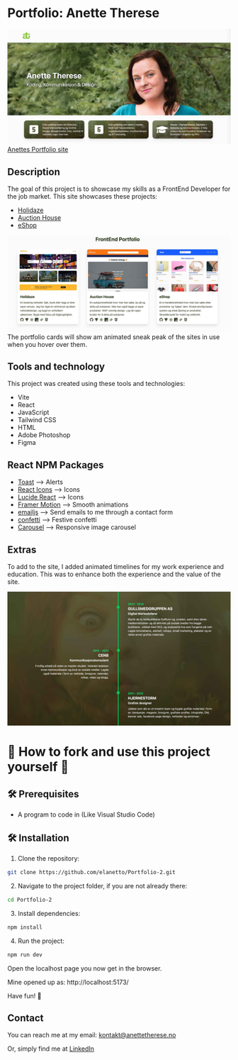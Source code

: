 # Portfolio: Anette Therese

![image](https://raw.githubusercontent.com/elanetto/Portfolio-2/refs/heads/main/src/assets/readme-img/readme-homepage-two.jpg)
[Anettes Portfolio site](https://anette-portfolio.onrender.com/)


## Description

The goal of this project is to showcase my skills as a FrontEnd Developer for the job market.
This site showcases these projects:

- [Holidaze](https://dev-holiday.onrender.com/)
- [Auction House](https://regal-travesseiro-0cbb67.netlify.app/)
- [eShop](https://online-shop-ca-anette.netlify.app/)

![image](https://raw.githubusercontent.com/elanetto/Portfolio-2/refs/heads/main/src/assets/readme-img/readme-portfoliocards.jpg)
The portfolio cards will show am animated sneak peak of the sites in use when you hover over them.

## Tools and technology
This project was created using these tools and technologies:
- Vite
- React
- JavaScript
- Tailwind CSS
- HTML
- Adobe Photoshop
- Figma

## React NPM Packages
- [Toast](https://www.npmjs.com/package/react-toastify) --> Alerts
- [React Icons](https://react-icons.github.io/react-icons/) --> Icons
- [Lucide React](https://www.npmjs.com/package/lucide-react) --> Icons
- [Framer Motion](https://motion.dev/) --> Smooth animations
- [emailjs](https://www.emailjs.com/) --> Send emails to me through a contact form
- [confetti](https://www.npmjs.com/package/react-canvas-confetti) --> Festive confetti
- [Carousel](https://www.npmjs.com/package/react-responsive-carousel) --> Responsive image carousel

## Extras
To add to the site, I added animated timelines for my work experience and education. This was to enhance both the experience and the value of the site.

![image](https://raw.githubusercontent.com/elanetto/Portfolio-2/refs/heads/main/src/assets/readme-img/readme-timeline.jpg)


# 🌿 How to fork and use this project yourself 🌿 

## 🛠️ Prerequisites
- A program to code in (Like Visual Studio Code)

## 🛠️ Installation
1. Clone the repository:
```bash
git clone https://github.com/elanetto/Portfolio-2.git
```

2. Navigate to the project folder, if you are not already there:
```bash
cd Portfolio-2
```

3. Install dependencies:
```bash
npm install
```

4. Run the project:
```bash
npm run dev
```
Open the localhost page you now get in the browser.

Mine opened up as: http://localhost:5173/

Have fun! 🌱

## Contact
You can reach me at my email: kontakt@anettetherese.no

Or, simply find me at [LinkedIn](https://www.linkedin.com/in/anettetherese/)

